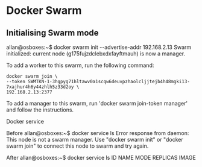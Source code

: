 # Docker Swarm

## Initialising Swarm mode

allan@osboxes:~$ docker swarm init --advertise-addr 192.168.2.13
Swarm initialized: current node (g175fujzdclebxdxfayftmauh) is now a manager.

To add a worker to this swarm, run the following command:

    docker swarm join \
    --token SWMTKN-1-3hgpyg71hltawv0a1scqw6deuvpzhaolcljjtejb4h48mgki13-7xajhur4h6y44zhlh5z33d2oy \
    192.168.2.13:2377

To add a manager to this swarm, run 'docker swarm join-token manager' and follow the instructions.

Docker service

Before
allan@osboxes:~$ docker service ls
Error response from daemon: This node is not a swarm manager. Use "docker swarm init" or "docker swarm join" to connect this node to swarm and try again.

After
allan@osboxes:~$ docker service ls
ID  NAME  MODE  REPLICAS  IMAGE




